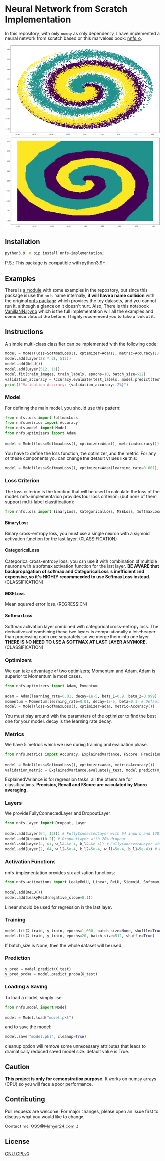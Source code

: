 # Neural Network from Scratch Implementation

In this repository, with only `numpy` as only dependency, I have implemented a neural network from scratch based on this marvelous book:
[nnfs.io](https://nnfs.io/).

![Data](./pics/Data.png)
![Boundaries](./pics/Boundaries.png)

## Installation

```bash
python3.9 -m pip install nnfs-implementation;
```
P.S.: This package is compatible with python3.9+.

## Examples
There is [a module](nnfs/examples.py) with some examples in the repository, but since this package is use the `nnfs` name internally,
**it will have a name collision** with the original [nnfs package](https://pypi.org/project/nnfs/) which provides the toy datasets, and you cannot run it. although a glance on it doesn't hurt.
Also, There is this notebook [VanillaNN.ipynb](VanillaNN.ipynb) which is the full implementation will all the examples and some nice plots at the bottom. I highly recommend you to take a look at it.

## Instructions
A simple multi-class classifier can be implemented with the following code:

```python
model = Model(loss=SoftmaxLoss(), optimizer=Adam(), metric=Accuracy())
model.add(Layer(28 * 28, 512))
model.add(ReLU())
model.add(Layer(512, 10))
model.fit(train_images, train_labels, epochs=10, batch_size=512)
validation_accuracy = Accuracy.evaluate(test_labels, model.predict(test_images))
print(f"Validation Accuracy: {validation_accuracy:.2%}")
```

### Model
For defining the main model, you should use this pattern:
```python
from nnfs.loss import SoftmaxLoss
from nnfs.metrics import Accuracy
from nnfs.model import Model
from nnfs.optimizers import Adam

model = Model(loss=SoftmaxLoss(), optimizer=Adam(), metric=Accuracy())
```

You have to define the loss function, the optimizer, and the metric. For any of these components you can change the default values like this:

```python
model = Model(loss=SoftmaxLoss(), optimizer=Adam(learning_rate=0.001), metric=Accuracy())
```

### Loss Criterion
The loss criterion is the function that will be used to calculate the loss of the model. 
nnfs-implementation provides four loss criterion: (but none of them support multi-label classification):

```python
from nnfs.loss import BinaryLoss, CategoricalLoss, MSELoss, SoftmaxLoss
```

#### BinaryLoss
Binary cross-entropy loss, you must use a single neuron with a sigmoid activation function for the last layer. (CLASSIFICATION)

#### CategoricalLoss
Categorical cross-entropy loss, you can use it with combination of multiple neurons with a softmax activation function for the last layer. 
**BE AWARE that backpropagation of softmax and CategoricalLoss is inefficient and expensive, so it's HIGHLY recommended to use SoftmaxLoss instead.** (CLASSIFICATION)

#### MSELoss
Mean squared error loss. (REGRESSION)

#### SoftmaxLoss
Softmax activation layer combined with categorical cross-entropy loss.
The derivatives of combining these two layers is computationally a lot cheaper than processing each one separately;
so we merge them into one layer. **THERE IS NO NEED TO USE A SOFTMAX AT LAST LAYER ANYMORE.** (CLASSIFICATION)

### Optimizers
We can take advantage of two optimizers; Momentum and Adam. Adam is superior to Momentum in most cases.

```python
from nnfs.optimizers import Adam, Momentum

adam = Adam(learning_rate=0.01, decay=1e-5, beta_1=0.9, beta_2=0.999)  # Default Values
momentum = Momentum(learning_rate=0.01, decay=1e-5, beta=0.1) # Default Values
model = Model(loss=SoftmaxLoss(), optimizer=adam, metric=Accuracy())
```

You must play around with the parameters of the optimizer to find the best one for your model.
decay is the learning rate decay.

### Metrics
We have 5 metrics which we use during training and evaluation phase.
```python
from nnfs.metrics import Accuracy, ExplainedVariance, FScore, Precision, Recall

model = Model(loss=SoftmaxLoss(), optimizer=adam, metric=Accuracy())
validation_metric = ExplainedVariance.evaluate(y_test, model.predict(X_test))
```
ExplainedVariance is for regression tasks, all the others are for classifications.
**Precision, Recall and FScore are calculated by Macro averaging.**

### Layers
We provide FullyConnectedLayer and DropoutLayer.

```python
from nnfs.layer import Dropout, Layer

model.add(Layer(64, 128)) # FullyConnectedLayer with 64 inputs and 128 outputs.
model.add(Dropout(0.2)) # DropoutLayer with 20% dropout.
model.add(Layer(2, 64, w_l2=5e-4, b_l2=5e-4)) # FullyConnectedLayer with L2 regularization. (weight and bias)
model.add(Layer(2, 64, w_l2=5e-4, b_l2=5e-4, w_l1=5e-4, b_l1=5e-4)) # FullyConnectedLayer with L1 and L2 regularization. (weight and bias)
```

### Activation Functions
nnfs-implementation provides six activation functions:

```python
from nnfs.activations import LeakyReLU, Linear, ReLU, Sigmoid, Softmax, TanH

model.add(ReLU())
model.add(LeakyReLU(negative_slope=0.1))
```
Linear should be used for regression in the last layer. 

### Training
```python
model.fit(X_train, y_train, epochs=1_000, batch_size=None, shuffle=True)  # Default Values
model.fit(X_train, y_train, epochs=20, batch_size=512, shuffle=True) 
```
If batch_size is None, then the whole dataset will be used.

### Prediction
```python
y_pred = model.predict(X_test)
y_pred_proba = model.predict_proba(X_test)
```

### Loading & Saving
To load a model, simply use:
```python
from nnfs.model import Model

model = Model.load("model.pkl")
```
and to save the model:
```python
model.save("model.pkl", cleanup=True)
```
cleanup option will remove some unnecessary attributes that leads to dramatically reduced saved model size.
default value is True.


## Caution
**This project is only for demonstration purpose.** It works on numpy arrays (CPU) so you will face a poor performance.


## Contributing
Pull requests are welcome. For major changes, please open an issue first to discuss what you would like to change.

Contact me: <OSS@Mahyar24.com> :)

## License
[GNU GPLv3](https://choosealicense.com/licenses/gpl-3.0/)

